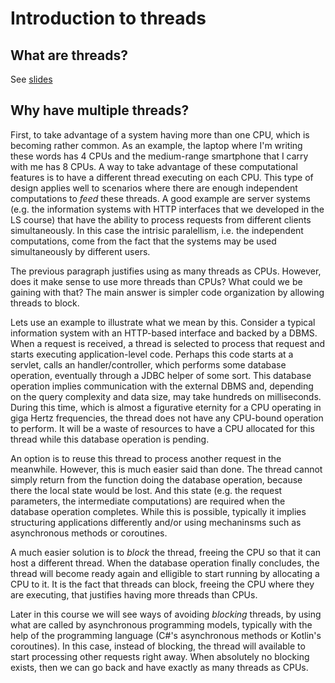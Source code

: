 # Introduction to threads

## What are threads?

See [slides](threads.pdf)

## Why have multiple threads?

First, to take advantage of a system having more than one CPU, which is becoming rather common.
As an example, the laptop where I'm writing these words has 4 CPUs and the medium-range smartphone that I carry with me has 8 CPUs.
A way to take advantage of these computational features is to have a different thread executing on each CPU.
This type of design applies well to scenarios where there are enough independent computations to _feed_ these threads.
A good example are server systems (e.g. the information systems with HTTP interfaces that we developed in the LS course) that have the ability to process requests from different clients simultaneously.
In this case the intrisic paralellism, i.e. the independent computations, come from the fact that the systems may be used simultaneously by different users.

The previous paragraph justifies using as many threads as CPUs.
However, does it make sense to use more threads than CPUs?
What could we be gaining with that?
The main answer is simpler code organization by allowing threads to block.

Lets use an example to illustrate what we mean by this.
Consider a typical information system with an HTTP-based interface and backed by a DBMS.
When a request is received, a thread is selected to process that request and starts executing application-level code.
Perhaps this code starts at a servlet, calls an handler/controller, which performs some database operation, eventually through a JDBC helper of some sort.
This database operation implies communication with the external DBMS and, depending on the query complexity and data size, may take hundreds on milliseconds.
During this time, which is almost a figurative eternity for a CPU operating in giga Hertz frequencies, the thread does not have any CPU-bound operation to perform.
It will be a waste of resources to have a CPU allocated for this thread while this database operation is pending.

An option is to reuse this thread to process another request in the meanwhile.
However, this is much easier said than done.
The thread cannot simply return from the function doing the database operation, because there the local state would be lost.
And this state (e.g. the request parameters, the intermediate computations) are required when the database operation completes.
While this is possible, typically it implies structuring applications differently and/or using mechaninsms such as asynchronous methods or coroutines.

A much easier solution is to _block_ the thread, freeing the CPU so that it can host a different thread.
When the database operation finally concludes, the thread will become ready again and elligible to start running by allocating a CPU to it.
It is the fact that threads can block, freeing the CPU where they are executing, that justifies having more threads than CPUs.

Later in this course we will see ways of avoiding _blocking_ threads, by using what are called by asynchronous programming models, typically with the help of the programming language (C#'s asynchronous methods or Kotlin's coroutines).
In this case, instead of blocking, the thread will available to start processing other requests right away.
When absolutely no blocking exists, then we can go back and have exactly as many threads as CPUs.
